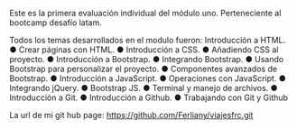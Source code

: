 Este es la primera evaluación individual del módulo uno. 
Perteneciente al bootcamp desafío latam. 

Todos los temas desarrollados en el modulo fueron: 
Introducción a HTML.
● Crear páginas con HTML.
● Introducción a CSS.
● Añadiendo CSS al proyecto.
● Introducción a Bootstrap.
● Integrando Bootstrap.
● Usando Bootstrap para personalizar el proyecto.
● Componentes avanzados de Bootstrap.
● Introducción a JavaScript.
● Operaciones con JavaScript.
● Integrando jQuery.
● Bootstrap JS.
● Terminal y manejo de archivos.
● Introducción a Git.
● Introducción a Github.
● Trabajando con Git y Github

La url de mi git hub page: https://github.com/Ferliany/viajesfrc.git